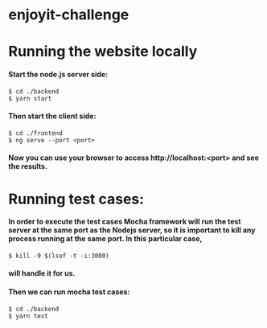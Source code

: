 # enjoyit-challenge


# Running the website locally

#### Start the node.js server side:
```
$ cd ./backend
$ yarn start

```
#### Then start the client side:
```
$ cd ./frontend
$ ng serve --port <port>

```
#### Now you can use your browser to access http://localhost:&lt;port&gt; and see the results.


# Running test cases:

#### In order to execute the test cases Mocha framework will run the test server at the same port as the Nodejs server, so it is important to kill any process running at the same port. In this particular case, 
```
$ kill -9 $(lsof -t -i:3000)

```
#### will handle it for us.

#### Then we can run mocha test cases:
```
$ cd ./backend
$ yarn test

```
